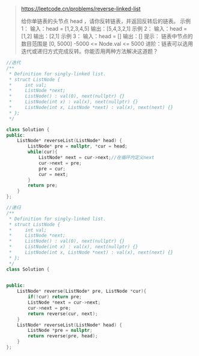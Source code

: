 > https://leetcode.cn/problems/reverse-linked-list
>
> 给你单链表的头节点 head ，请你反转链表，并返回反转后的链表。
> 示例 1：
> 输入：head = [1,2,3,4,5]
> 输出：[5,4,3,2,1]
> 示例 2：
> 输入：head = [1,2]
> 输出：[2,1]
> 示例 3：
> 输入：head = []
> 输出：[]
> 提示：
> 链表中节点的数目范围是 [0, 5000]
> -5000 <= Node.val <= 5000
> 进阶：链表可以选用迭代或递归方式完成反转。你能否用两种方法解决这道题？

```c++
//迭代
/**
 * Definition for singly-linked list.
 * struct ListNode {
 *     int val;
 *     ListNode *next;
 *     ListNode() : val(0), next(nullptr) {}
 *     ListNode(int x) : val(x), next(nullptr) {}
 *     ListNode(int x, ListNode *next) : val(x), next(next) {}
 * };
 */

class Solution {
public:
    ListNode* reverseList(ListNode* head) {
        ListNode* pre = nullptr, *cur = head;
        while(cur){
            ListNode* next = cur->next;//在循环内定义next
            cur->next = pre;
            pre = cur;
            cur = next;
        }
        return pre;
    }
};
```

```c++
//递归
/**
 * Definition for singly-linked list.
 * struct ListNode {
 *     int val;
 *     ListNode *next;
 *     ListNode() : val(0), next(nullptr) {}
 *     ListNode(int x) : val(x), next(nullptr) {}
 *     ListNode(int x, ListNode *next) : val(x), next(next) {}
 * };
 */
class Solution {

    
public:
    ListNode* reverse(ListNode* pre, ListNode *cur){
        if(!cur) return pre;
        ListNode *next = cur->next;
        cur->next = pre;
        return reverse(cur, next);
    }
    ListNode* reverseList(ListNode* head) {
        ListNode *pre = nullptr;
        return reverse(pre, head);
    }
};
```

